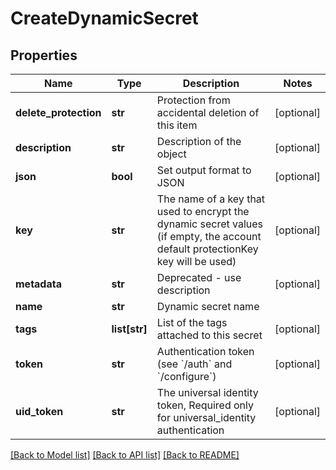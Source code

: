# CreateDynamicSecret

## Properties
Name | Type | Description | Notes
------------ | ------------- | ------------- | -------------
**delete_protection** | **str** | Protection from accidental deletion of this item | [optional] 
**description** | **str** | Description of the object | [optional] 
**json** | **bool** | Set output format to JSON | [optional] 
**key** | **str** | The name of a key that used to encrypt the dynamic secret values (if empty, the account default protectionKey key will be used) | [optional] 
**metadata** | **str** | Deprecated - use description | [optional] 
**name** | **str** | Dynamic secret name | 
**tags** | **list[str]** | List of the tags attached to this secret | [optional] 
**token** | **str** | Authentication token (see &#x60;/auth&#x60; and &#x60;/configure&#x60;) | [optional] 
**uid_token** | **str** | The universal identity token, Required only for universal_identity authentication | [optional] 

[[Back to Model list]](../README.md#documentation-for-models) [[Back to API list]](../README.md#documentation-for-api-endpoints) [[Back to README]](../README.md)


